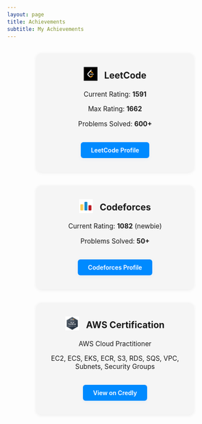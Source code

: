 ```yaml
---
layout: page
title: Achievements
subtitle: My Achievements
---
```


<style>
.achievements-flex {
  display: flex;
  flex-wrap: wrap;
  gap: 32px;
  justify-content: center;
  margin-top: 32px;
}
.achievement-box {
  background: #f5f5f5;
  border-radius: 12px;
  box-shadow: 0 2px 8px rgba(0,0,0,0.07);
  padding: 32px 24px;
  width: 320px;
  text-align: center;
  transition: transform 0.25s cubic-bezier(.4,2,.6,1), box-shadow 0.25s cubic-bezier(.4,2,.6,1);
  cursor: pointer;
  position: relative;
  overflow: hidden;
}
.achievement-box:hover {
  transform: scale(1.07) rotate(-1deg);
  box-shadow: 0 8px 32px rgba(0,0,0,0.18);
  z-index: 2;
}
.achievement-box .profile-link {
  display: inline-block;
  margin-top: 18px;
  padding: 10px 24px;
  background: #008AFF;
  color: #fff;
  border-radius: 6px;
  font-weight: 600;
  text-decoration: none;
  transition: background 0.2s, transform 0.2s;
  box-shadow: 0 2px 8px rgba(0,138,255,0.08);
}
.achievement-box:hover .profile-link {
  background: #005fa3;
  transform: scale(1.08);
}
.achievement-icon {
  width: 32px;
  height: 32px;
  vertical-align: middle;
  margin-right: 8px;
  margin-bottom: 6px;
}
.achievement-title {
  display: flex;
  align-items: center;
  justify-content: center;
  gap: 8px;
  margin-bottom: 12px;
}
</style>

<div class="achievements-flex">
  <div class="achievement-box" onclick="window.open('https://leetcode.com/u/VamshiMaya/', '_blank')">
    <div class="achievement-title">
      <img src="/img/leetcode.png" alt="LeetCode" class="achievement-icon" />
      <h2 style="margin: 0;">LeetCode</h2>
    </div>
    <p style="font-size: 1.1em;">Current Rating: <strong>1591</strong></p>
    <p style="font-size: 1.1em;">Max Rating: <strong>1662</strong></p>
    <p style="font-size: 1.1em;">Problems Solved: <strong>600+</strong></p>
    <a class="profile-link" href="https://leetcode.com/u/VamshiMaya/" target="_blank">LeetCode Profile</a>
  </div>
  <div class="achievement-box" onclick="window.open('https://codeforces.com/profile/vamshimaya', '_blank')">
    <div class="achievement-title">
      <img src="/img/codeforces.png" alt="Codeforces" class="achievement-icon" />
      <h2 style="margin: 0;">Codeforces</h2>
    </div>
    <p style="font-size: 1.1em;">Current Rating: <strong>1082</strong> (newbie)</p>
    <p style="font-size: 1.1em;">Problems Solved: <strong>50+</strong></p>
    <a class="profile-link" href="https://codeforces.com/profile/vamshimaya" target="_blank">Codeforces Profile</a>
  </div>
  <div class="achievement-box" onclick="window.open('https://www.credly.com/badges/9679b3fa-e67b-4fea-808c-eb736bd4cf86/public_url', '_blank')">
    <div class="achievement-title">
      <img src="/img/credly.png" alt="Credly" class="achievement-icon" />
      <h2 style="margin: 0;">AWS Certification</h2>
    </div>
    <p style="font-size: 1.1em;">AWS Cloud Practitioner</p>
    <p style="font-size: 1.1em;">EC2, ECS, EKS, ECR, S3, RDS, SQS, VPC, Subnets, Security Groups</p>
    <a class="profile-link" href="https://www.credly.com/badges/9679b3fa-e67b-4fea-808c-eb736bd4cf86/public_url" target="_blank">View on Credly</a>
  </div>
</div> 